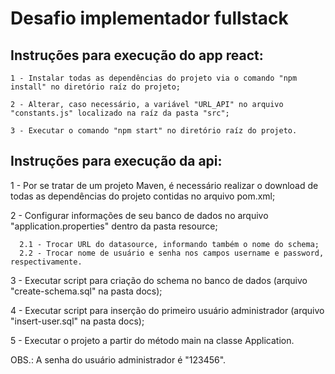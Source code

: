 # Desafio implementador fullstack

## Instruções para execução do app react:

	1 - Instalar todas as dependências do projeto via o comando "npm install" no diretório raíz do projeto;
	
	2 - Alterar, caso necessário, a variável "URL_API" no arquivo "constants.js" localizado na raíz da pasta "src";
	
	3 - Executar o comando "npm start" no diretório raíz do projeto.

## Instruções para execução da api:

   1 - Por se tratar de um projeto Maven, é necessário realizar o download de todas as dependências do projeto contidas no arquivo pom.xml;
   
   2 - Configurar informações de seu banco de dados no arquivo "application.properties" dentro da pasta resource;
      
      2.1 - Trocar URL do datasource, informando também o nome do schema;
      2.2 - Trocar nome de usuário e senha nos campos username e password, respectivamente.
   
   3 - Executar script para criação do schema no banco de dados (arquivo "create-schema.sql" na pasta docs);
   
   4 - Executar script para inserção do primeiro usuário administrador (arquivo "insert-user.sql" na pasta docs);
   
   5 - Executar o projeto a partir do método main na classe Application.
   
OBS.: A senha do usuário administrador é "123456".
